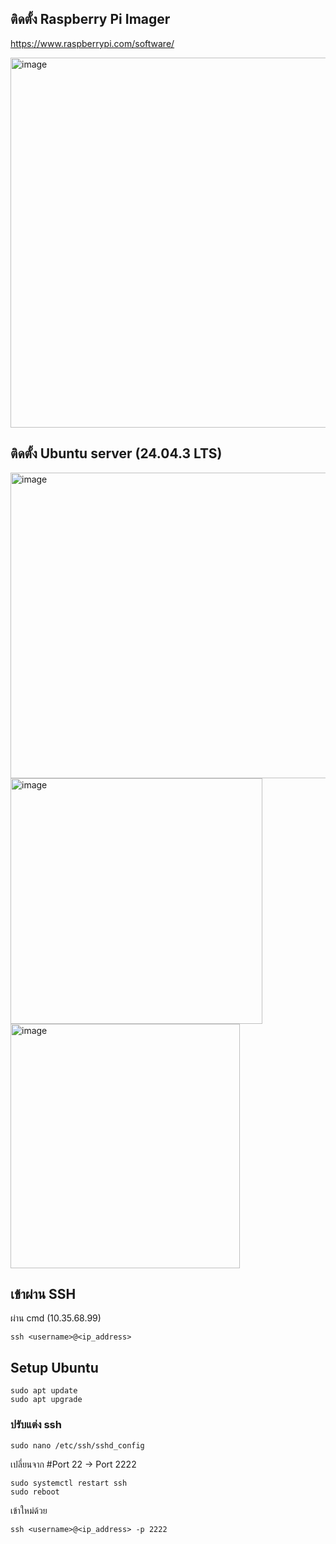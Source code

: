 ## ติดตั้ง Raspberry Pi Imager
https://www.raspberrypi.com/software/

<img width="1165" height="592" alt="image" src="https://github.com/user-attachments/assets/4e8eb530-bcaa-4b16-9609-224b2cf2238f" />

## ติดตั้ง Ubuntu server (24.04.3 LTS)
<img width="690" height="489" alt="image" src="https://github.com/user-attachments/assets/9e0029a7-61f2-4177-8725-8e4b1bcb7495" />
<img width="403" height="393.5" alt="image" src="https://github.com/user-attachments/assets/388ad81c-18ec-48c8-a099-89b82b76aa14" />
<img width="366.5" height="390.5" alt="image" src="https://github.com/user-attachments/assets/0766f778-380d-4fb4-b479-e623283b344a" />

## เข้าผ่าน SSH 
ผ่าน cmd (10.35.68.99)
```
ssh <username>@<ip_address>
```

## Setup Ubuntu
```
sudo apt update
sudo apt upgrade
```
### ปรับแต่ง ssh
```
sudo nano /etc/ssh/sshd_config
```
เปลี่ยนจาก
#Port 22  -> Port 2222
```
sudo systemctl restart ssh
sudo reboot
```
เข้าใหม่ด้วย
```
ssh <username>@<ip_address> -p 2222
```

